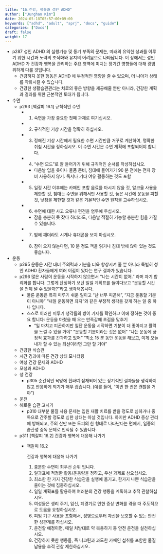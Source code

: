 ```yaml
---
title: "16.건강, 행복과 성인 ADHD"
author: ["Junghan Kim"]
date: 2024-05-18T05:57:00+09:00
keywords: ["adhd", "adult", "aprj", "docs", "guide"]
categories: ["Docs"]
draft: false
weight: 17
---
```


<!--more-->

-   p287 성인 ADHD 의 실행기능 및 동기 부족의 문제는, 미래의 유익한 성과를 이루기 위한 시간과 노력의 조직화와 유지의 어려움으로 나타납니다. 이 장에서는 성인 ADHD 가 건강과 행복을 관리하는 주요 영역에 미치는 장기간 영향들에 대해 광범위하게 다룰 것입니다.
    -   건강하지 못한 행동은 ADHD 에 부정적인 영향을 줄 수 있으며, 더 나아가 상태를 악화시킬 수 있습니다.
    -   건강한 생활습관관리는 치료의 좋은 방향을 제공해줄 뿐만 아니라, 건강한 계획과 결과를 위한 근본적인 토대가 됩니다.
-   수면
    -   p293 [책갈피 16.1] 규칙적인 수면
        -   1. 숙면을 가장 중요한 첫째 과제로 여기십시오.
        -   2. 규칙적인 기상 시간을 명확히 하십시오.
        -   3. 정해진 기상 시간에서 필요한 수면 시간만큼 거꾸로 계산하여, 명확한 취침 시간을 정하십시오. 이 수면 시간은 수면 계획에 포함되어야 합니다.
        -   4. “수면 모드”로 잘 들어가기 위해 규칙적인 순서를 작성하십시오.
            -   다음날 입을 옷이나 물품 준비, 침대에 들어가기 90 분 전에는 전자 장비 사용하지 않기. 독서나 기타 여유 활동하는 것도 포함
        -   5. 일정 시간 이후에는 카페인 포함 음료를 마시지 않을 것, 알코올 사용을 제한할 것, 침대는 수면을 위해서만 사용할 것, 늦은 시간에 운동을 피할 것, 낮잠을 제한할 것과 같은 기본적인 수면 원칙을 고수하십시오.
        -   6. 수면에 대한 사고 오류나 편견을 염두에 두십시오.
            -   잠을 충분히 못 잤다 하더라도, 다음날 적절히 기능할 충분한 힘을 가질 수 있습니다.
        -   7. 밤에 깨더라도 시계나 휴대폰을 보지 마십시오.
        -   8. 잠이 오지 않는다면, 10 분 정도 책을 읽거나 침대 밖에 앉아 있는 것도 좋습니다.
-   운동
    -   p295 운동은 시간 대비 주의력과 기분을 더욱 향상시켜 줄 뿐 아니라 특별히 성인 ADHD 환자들에게 여러 이점이 있다는 연구 결과가 있습니다.
    -   p296 많은 사람이 운동을 시작하지 않으면서 “나는 시간이 없어.” 라며 자기 합리화를 합니다. 그렇게 단정하기 보단 일일 계획표를 들여다보고 “운동할 시간을 언제 낼 수 있을까?”라고 생각해봅시다.
        -   물론 운동은 특히 미루기 쉬운 일이고 “난 너무 피곤해”, “지금 운동할 기분이 아니야” “내일 운동하면 되지”와 같은 부정적 생각을 갖게 하는 일 중 하나 입니다.
        -   스스로 이러한 미루기 생각들의 방어 기제를 확인하고 이에 정하는 것이 중요 합니다: 운동을 마쳤을 때 오는 만족감에 초점을 맞추기
            -   “일 마치고 피곤하지만 일단 운동을 시작하면 기분이 더 좋아지고 활력을 느낄 수 있을 거야” “운동할 기분이라는 것은 없어” “나는 운동에 긍정적 효과를 간과하고 있어” “최소 15 분 동안 운동을 해보고, 이게 오늘 내가 할 수 있는 최선이라면 그만 할 거야”
    -   건강한 식습관
    -   시간 경과에 따른 건강 상태 모니터링
    -   여성 건강 문제와 ADHD
    -   모성과 ADHD
    -   성 건강
        -   p305 순간적인 욕망에 휩싸여 잠재되어 있는 장기적인 결과들을 생각하지 않고 반응하게 되기가 매우 쉽습니다. (예를 들어, “이번 한 번은 괜찮을 거야”)
    -   운전
    -   해로운 습관 고치기
        -   p310 대부분 물질 사용 문제는 입원 재활 치료를 받을 정도로 심하거나 중독으로 간주할 정도로 심한 상태는 아닐 것입니다. 하지만 ADHD 증상 관리에 방해되고, 주의 산만 또는 도피의 한 형태로 나타난다는 면에서, 일종의 습관성 중독 문제로 인식될 수 있습니다.
    -   p311 [책갈피 16.2] 건강과 행복에 대응해 나가기
        -   책갈피 16.2

            <div class="hint">

            건강과 행복에 대응해 나가기

            1.  충분한 수면이 최우선 순위 입니다.
            2.  일과표에 적정한 활동/운동량을 정하고, 우선 과제로 삼으십시오.
            3.  최소한 한 가지 건강한 식습관을 실행에 옮기고, 한가지 나쁜 식습관을 줄이는 것에 집중하십시오.
            4.  일일 계획표를 활용하여 여러분의 건강 행동을 계획하고 추적 관찰하십시오.
            5.  여성들은 생리 주기, 임신, 폐경기로 인한 증상 변화를 겪을 때 주도적으로 도움을 요청하십시오.
            6.  피임 기구 사용을 포함해서, 성병으로부터 자신을 보호할 수 있는 안전한 성관계를 하십시오.
            7.  운전할 예정이면, 매일 처방대로 약 복용하기 등 안전 운전을 실천하십시오.
            8.  건강하지 못한 행동들, 즉 니코틴과 과도한 카페인 섭취를 포함한 물질 남용을 추적 관찰 제한하십시오.

            </div>
